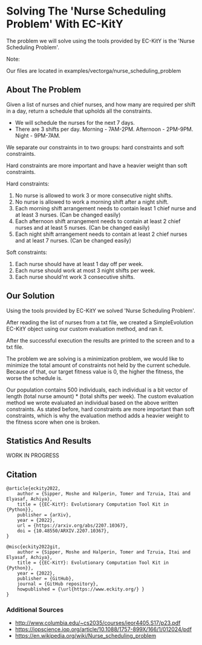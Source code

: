 # Solving The 'Nurse Scheduling Problem' With EC-KitY 
The problem we will solve using the tools provided by EC-KitY is the 'Nurse Scheduling Problem'.

Note:

Our files are located in examples/vectorga/nurse_scheduling_problem

## About The Problem
Given a list of nurses and chief nurses, and how many are required per shift in a day, return a schedule that upholds all the constraints.
* We will schedule the nurses for the next 7 days.
* There are 3 shifts per day. Morning - 7AM-2PM. Afternoon - 2PM-9PM. Night - 9PM-7AM.

We separate our constraints in to two groups: hard constraints and soft constraints.

Hard constraints are more important and have a heavier weight than soft constraints.

Hard constraints:
1. No nurse is allowed to work 3 or more consecutive night shifts.
2. No nurse is allowed to work a morning shift after a night shift.
3. Each morning shift arrangement needs to contain least 1 chief nurse and at least 3 nurses. (Can be changed easily)
4. Each afternoon shift arrangement  needs to contain at least 2 chief nurses and at least 5 nurses. (Can be changed easily)
5. Each night shift arrangement  needs to contain at least 2 chief nurses and at least 7 nurses. (Can be changed easily)

Soft constraints:
1. Each nurse should have at least 1 day off per week.
2. Each nurse should work at most 3 night shifts per week.
3. Each nurse should'nt work 3 consecutive shifts.

## Our Solution
Using the tools provided by EC-KitY we solved 'Nurse Scheduling Problem'.

After reading the list of nurses from a txt file, we created a SimpleEvolution EC-KitY object using our custom evaluation method, and ran it.

After the successful execution the results are printed to the screen and to a txt file.

The problem we are solving is a minimization problem, we would like to minimize the total amount of constraints not held by the current schedule. Because of that, our target fitness value is 0, the higher the fitness, the worse the schedule is.

Our population contains 500 individuals, each individual is a bit vector of length (total nurse amount) * (total shifts per week). The custom evaluation method we wrote evaluated an individual based on the above written constraints. As stated before, hard constraints are more important than soft constraints, which is why the evaluation method adds a heavier weight to the fitness score when one is broken.

## Statistics And Results
WORK IN PROGRESS


## Citation

```
@article{eckity2022,
    author = {Sipper, Moshe and Halperin, Tomer and Tzruia, Itai and  Elyasaf, Achiya},
    title = {{EC-KitY}: Evolutionary Computation Tool Kit in {Python}},
    publisher = {arXiv},
    year = {2022},
    url = {https://arxiv.org/abs/2207.10367},
    doi = {10.48550/ARXIV.2207.10367},
}

@misc{eckity2022git,
    author = {Sipper, Moshe and Halperin, Tomer and Tzruia, Itai and  Elyasaf, Achiya},
    title = {{EC-KitY}: Evolutionary Computation Tool Kit in {Python}},
    year = {2022},
    publisher = {GitHub},
    journal = {GitHub repository},
    howpublished = {\url{https://www.eckity.org/} }
}

```

### Additional Sources
* http://www.columbia.edu/~cs2035/courses/ieor4405.S17/p23.pdf
* https://iopscience.iop.org/article/10.1088/1757-899X/166/1/012024/pdf
* https://en.wikipedia.org/wiki/Nurse_scheduling_problem
